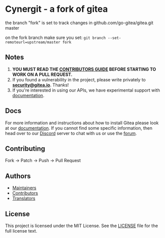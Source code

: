 # Cynergit - a fork of gitea

the branch "fork" is set to track changes in github.com/go-gitea/gitea.git master

on the fork branch make sure you set: `git branch --set-remoteurl=upstream/master fork`


## Notes

1. **YOU MUST READ THE [CONTRIBUTORS GUIDE](CONTRIBUTING.md) BEFORE STARTING TO WORK ON A PULL REQUEST.**
2. If you found a vulnerability in the project, please write privately to **security@gitea.io**. Thanks!
3. If you're interested in using our APIs, we have experimental support with [documentation](https://godoc.org/code.gitea.io/sdk/gitea).

## Docs

For more information and instructions about how to install Gitea please look at our [documentation](https://docs.gitea.io/en-us/). If you cannot find some specific information, then head over to our [Discord](https://discord.gg/NsatcWJ) server to chat with us or use the [forum](https://discourse.gitea.io/).

## Contributing

Fork -> Patch -> Push -> Pull Request

## Authors

* [Maintainers](https://github.com/orgs/go-gitea/people)
* [Contributors](https://github.com/go-gitea/gitea/graphs/contributors)
* [Translators](options/locale/TRANSLATORS)

## License

This project is licensed under the MIT License. See the [LICENSE](https://github.com/go-gitea/gitea/blob/master/LICENSE) file for the full license text.
